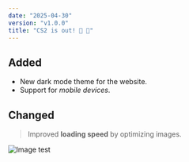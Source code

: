 ```yaml
---
date: "2025-04-30"
version: "v1.0.0"
title: "CS2 is out! 🎉 🎉"
---
```


## Added 
- New dark mode theme for the website.
- Support for *mobile devices*.

## Changed
> Improved **loading speed** by optimizing images.

![Image test](https://myoctocat.com/assets/images/base-octocat.svg)
